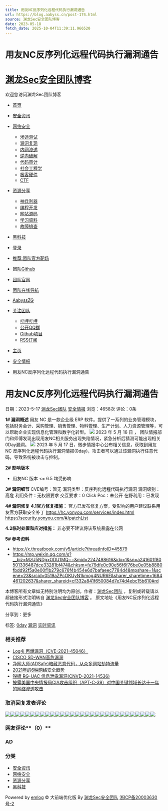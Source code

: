 ```yaml
---
title: 用友NC反序列化远程代码执行漏洞通告
url: https://blog.aabyss.cn/post-174.html
source: 渊龙Sec安全团队博客
date: 2023-05-18
fetch_date: 2025-10-04T11:39:11.966520
---
```


# 用友NC反序列化远程代码执行漏洞通告

# [渊龙Sec安全团队博客](https://blog.aabyss.cn/)

欢迎您访问渊龙Sec团队博客

* [首页](https://blog.aabyss.cn/)
* [安全资讯](https://blog.aabyss.cn/sort/zx)
* [网络安全](https://blog.aabyss.cn/sort/safe)
  + [渗透测试](https://blog.aabyss.cn/sort/5)
  + [漏洞复现](https://blog.aabyss.cn/sort/6)
  + [内网渗透](https://blog.aabyss.cn/sort/7)
  + [逆向破解](https://blog.aabyss.cn/sort/8)
  + [代码审计](https://blog.aabyss.cn/sort/9)
  + [社会工程学](https://blog.aabyss.cn/sort/14)
  + [极客硬件](https://blog.aabyss.cn/sort/16)
  + [CTF](https://blog.aabyss.cn/sort/17)
* [资源分享](https://blog.aabyss.cn/sort/fx)
  + [神兵利器](https://blog.aabyss.cn/sort/10)
  + [编程开发](https://blog.aabyss.cn/sort/program)
  + [网站源码](https://blog.aabyss.cn/sort/12)
  + [学习资料](https://blog.aabyss.cn/sort/13)
  + [故障排查](https://blog.aabyss.cn/sort/15)
* [黑科技](https://blog.aabyss.cn/sort/hkj)
* [登录](https://blog.aabyss.cn/admin)

* [推荐:团队官方靶场](http://ctf.aabyss.cn)
* [团队Github](https://github.com/Aabyss-Team/)
* [团队官网](https://www.aabyss.cn)
* [团队在线导航](https://dh.aabyss.cn)
* [AabyssZG](https://blog.zgsec.cn)
* [关注团队](https://dh.aabyss.cn)
  + [哔哩哔哩](https://space.bilibili.com/122627170)
  + [公开QQ群](https://jq.qq.com/?_wv=1027&k=xn0WTok1)
  + [Github项目](https://github.com/Aabyss-Team/)
  + [RSS订阅](http://blog.aabyss.cn/rss.php)

* [主页](https://blog.aabyss.cn/)
* [安全情报](https://blog.aabyss.cn/sort/zx)
* 用友NC反序列化远程代码执行漏洞通告

# 用友NC反序列化远程代码执行漏洞通告

日期：2023-5-17
 [渊龙Sec团队](https://blog.aabyss.cn/author/1 "为国之安全而奋斗，为信息安全而发声！ admin@aabyss.cn")
 [安全情报](https://blog.aabyss.cn/sort/zx)
 浏览：4658次
 评论：0条

**1# 漏洞概述**
用友 NC 是一款企业级 ERP 软件。提供了一系列的业务管理模块，包括财务会计、采购管理、销售管理、物料管理、生产计划、人力资源管理等，可以帮助企业实现信息化管理和数字化转型。
![](https://s2.loli.net/2023/05/17/Sr83Xbqfm2vsgRA.jpg)
2023 年 5 月 16 日 ， 团队情报部门和师傅发现出现用友NC相关服务出现失陷情况，紧急分析后猜测可能出现相关0Day漏洞。
![](https://s2.loli.net/2023/05/17/XRnvJa2qpIwst14.jpg)
2023 年 5 月 17 日，微步情报中心公布相关信息，获取到用友 NC 反序列化远程代码执行漏洞情报(0day)，攻击者可以通过该漏洞执行任意代码，导致系统被攻击与控制。

**2# 影响版本**

* 用友NC 版本 <= 6.5 均受影响

**3# 漏洞细节**
CVE编号：暂无
漏洞类型：反序列化远程代码执行漏洞
漏洞级别：高危
利用条件：无权限要求
交互要求：0 Click
Poc：未公开
在野利用：已发现

**4# 漏洞修复**
**4.1官方修复措施：**
官方已发布修复方案，受影响的用户建议联系用友官方获取安全补丁
<https://hc.yonyou.com/services/index.html>
<https://security.yonyou.com/#/patchList>

**4.2临时处置和应对措施：**
非必要不建议将该系统暴露在公网

**5# 参考资料**

* <https://x.threatbook.com/v5/article?threatInfoID=45579>
* <https://mp.weixin.qq.com/s?__biz=MzU5NDgxODU1MQ==&mid=2247498616&idx=1&sn=a241601f80501336487dce33281bf474&chksm=fe79dfe0c90e56f6f76be0e05b8880fbdd92f5a0e00f1b279c676f4b454e6d7bafaeec7784d4&mpshare=1&scene=23&srcid=0519aZPcOKUyN1kmog4NUR6E&sharer_sharetime=1684461202637&sharer_shareid=cf332a841f650084d7e74d4ebc15b610#rd>

本博客所有文章如无特别注明均为原创。作者：[渊龙Sec团队](https://blog.aabyss.cn/author/1 "为国之安全而奋斗，为信息安全而发声！ admin@aabyss.cn") ，复制或转载请以超链接形式注明转自 [渊龙Sec安全团队博客](/) 。
原文地址《用友NC反序列化远程代码执行漏洞通告》

分享到：更多

标签: [0day](https://blog.aabyss.cn/tag/0day) [漏洞](https://blog.aabyss.cn/tag/%E6%BC%8F%E6%B4%9E) [实时资讯](https://blog.aabyss.cn/tag/%E5%AE%9E%E6%97%B6%E8%B5%84%E8%AE%AF)

### 相关推荐

* [Log4j 再爆漏洞（CVE-2021-45046）](https://blog.aabyss.cn/post-148.html)
* [CISCO SD-WAN高危漏洞](https://blog.aabyss.cn/post-88.html)
* [净网大师(ADSafe)暗藏恶意代码，从众多网站劫持流量](https://blog.aabyss.cn/post-7.html)
* [2021年的6种网络安全趋势](https://blog.aabyss.cn/post-124.html)
* [锐捷 RG-UAC 信息泄露漏洞(CNVD-2021-14536)](https://blog.aabyss.cn/post-117.html)
* [披露美国中央情报局CIA攻击组织（APT-C-39）对中国关键领域长达十一年的网络渗透攻击](https://blog.aabyss.cn/post-38.html)

### 取消回复发表评论

![](https://blog.aabyss.cn/content/templates/emlog_dux/images/face/1.png)![](https://blog.aabyss.cn/content/templates/emlog_dux/images/face/5.png)![](https://blog.aabyss.cn/content/templates/emlog_dux/images/face/6.png)![](https://blog.aabyss.cn/content/templates/emlog_dux/images/face/7.png)![](https://blog.aabyss.cn/content/templates/emlog_dux/images/face/9.png)![](https://blog.aabyss.cn/content/templates/emlog_dux/images/face/10.png)![](https://blog.aabyss.cn/content/templates/emlog_dux/images/face/11.png)![](https://blog.aabyss.cn/content/templates/emlog_dux/images/face/13.png)![](https://blog.aabyss.cn/content/templates/emlog_dux/images/face/14.png)![](https://blog.aabyss.cn/content/templates/emlog_dux/images/face/16.png)![](https://blog.aabyss.cn/content/templates/emlog_dux/images/face/19.png)![](https://blog.aabyss.cn/content/templates/emlog_dux/images/face/21.png)![](https://blog.aabyss.cn/content/templates/emlog_dux/images/face/24.png)![](https://blog.aabyss.cn/content/templates/emlog_dux/images/face/25.png)![](https://blog.aabyss.cn/content/templates/emlog_dux/images/face/26.png)![](https://blog.aabyss.cn/content/templates/emlog_dux/images/face/27.png)![](https://blog.aabyss.cn/content/templates/emlog_dux/images/face/28.png)![](https://blog.aabyss.cn/content/templates/emlog_dux/images/face/29.png)![](https://blog.aabyss.cn/content/templates/emlog_dux/images/face/30.png)![](https://blog.aabyss.cn/content/templates/emlog_dux/images/face/31.png)![](https://blog.aabyss.cn/content/templates/emlog_dux/images/face/33.png)![](https://blog.aabyss.cn/content/templates/emlog_dux/images/face/39.png)![](https://blog.aabyss.cn/content/templates/emlog_dux/images/face/40.png)![](https://blog.aabyss.cn/content/templates/emlog_dux/images/face/43.png)![](https://blog.aabyss.cn/content/templates/emlog_dux/images/face/44.png)![](https://blog.aabyss.cn/content/templates/emlog_dux/images/face/45.png)![](https://blog.aabyss.cn/content/templates/emlog_dux/images/face/47.png)![](https://blog.aabyss.cn/content/templates/emlog_dux/images/face/48.png)![](https://blog.aabyss.cn/content/templates/emlog_dux/images/face/49.png)![](https://blog.aabyss.cn/content/templates/emlog_dux/images/face/50.png)

### 网友评论**（0）**

### AD

### 分类

* [安全资讯](http://blog.aabyss.cn/sort/zx "4 篇文章")
* [网络安全](http://blog.aabyss.cn/sort/safe "12 篇文章")
* [资源分享](http://blog.aabyss.cn/sort/fx "4 篇文章")
* [黑科技](http://blog.aabyss.cn/sort/hkj "9 篇文章")

Powered by [emlog](http://www.emlog.net "骄傲的采用emlog系统")
© 大前端优化版 By [渊龙Sec安全团队](http://www.aabyss.cn "渊龙Sec团队官网") [浙ICP备20003630号-2](https://beian.miit.gov.cn/)